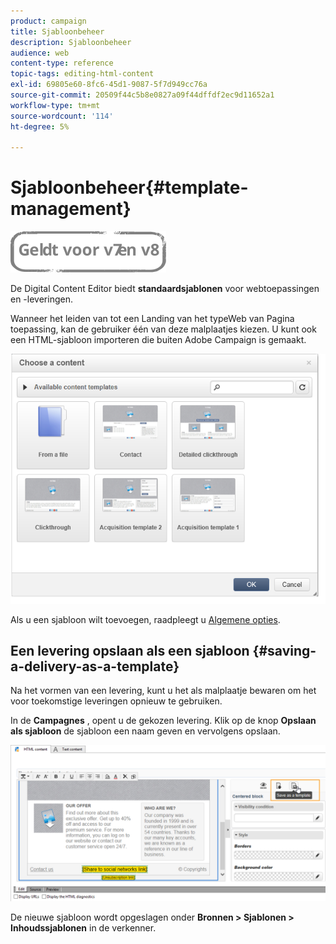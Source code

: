 ```yaml
---
product: campaign
title: Sjabloonbeheer
description: Sjabloonbeheer
audience: web
content-type: reference
topic-tags: editing-html-content
exl-id: 69805e60-8fc6-45d1-9087-5f7d949cc76a
source-git-commit: 20509f44c5b8e0827a09f44dffdf2ec9d11652a1
workflow-type: tm+mt
source-wordcount: '114'
ht-degree: 5%

---
```


# Sjabloonbeheer{#template-management}

![](../../assets/common.svg)

De Digital Content Editor biedt **standaardsjablonen** voor webtoepassingen en -leveringen.

Wanneer het leiden van tot een Landing van het typeWeb van Pagina toepassing, kan de gebruiker één van deze malplaatjes kiezen. U kunt ook een HTML-sjabloon importeren die buiten Adobe Campaign is gemaakt.

![](assets/dce_popup_templatechoice.png)

Als u een sjabloon wilt toevoegen, raadpleegt u [Algemene opties](content-editor-interface.md#global-options).

## Een levering opslaan als een sjabloon {#saving-a-delivery-as-a-template}

Na het vormen van een levering, kunt u het als malplaatje bewaren om het voor toekomstige leveringen opnieuw te gebruiken.

In de **Campagnes** , opent u de gekozen levering. Klik op de knop **Opslaan als sjabloon** de sjabloon een naam geven en vervolgens opslaan.

![](assets/dce_save_model.png)

De nieuwe sjabloon wordt opgeslagen onder **Bronnen > Sjablonen > Inhoudssjablonen** in de verkenner.
